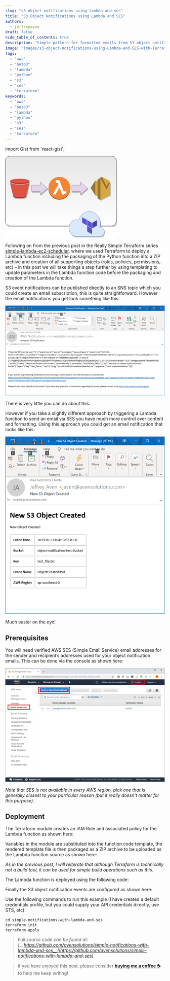 ```yaml
---
slug: "s3-object-notifications-using-lambda-and-ses"
title: "S3 Object Notifications using Lambda and SES"
authors:	
  - jeffreyaven
draft: false
hide_table_of_contents: true
description: "Simple pattern for formatted emails from S3 object notifications using AWS Lambda and SES, built with Terraform and Python"
image: "images/s3-object-notifications-using-Lambda-and-SES-with-Terraform.png"
tags: 
  - "aws"
  - "boto3"
  - "lambda"
  - "python"
  - "s3"
  - "ses"
  - "terraform"
keywords:	
  - "aws"
  - "boto3"
  - "lambda"
  - "python"
  - "s3"
  - "ses"
  - "terraform"
---
```


import Gist from 'react-gist';

![S3 object notifications using Lambda and SES with Terraform](images/s3-object-notifications-using-Lambda-and-SES-with-Terraform.png)

Following on from the previous post in the Really Simple Terraform series [simple-lambda-ec2-scheduler](https://cloudywithachanceofbigdata.com/really-simple-terraform-infrastructure-automation-using-aws-lambda/), where we used Terraform to deploy a Lambda function including the packaging of the Python function into a ZIP archive and creation of all supporting objects (roles, policies, permissions, etc) – in this post we will take things a step further by using templating to update parameters in the Lambda function code before the packaging and creation of the Lambda function.

S3 event notifications can be published directly to an SNS topic which you could create an email subscription, this is quite straightforward. However the email notifications you get look something like this:

![Email Notification sent via an SNS Topic Subscription](images/sns-object-notification-email.png)

There is very little you can do about this.

However if you take a slightly different approach by triggering a Lambda function to send an email via SES you have much more control over content and formatting. Using this approach you could get an email notification that looks like this:

![Email Notification sent using Lambda and SES](images/ses-object-notification-email.png)

Much easier on the eye!

## Prerequisites

You will need verified AWS SES (Simple Email Service) email addresses for the sender and recipient’s addresses used for your object notification emails. This can be done via the console as shown here:

![SES Email Address Verification](images/ses-verify.png)

_Note that SES is not available in every AWS region, pick one that is generally closest to your particular reason (but it really doesn't matter for this purpose)._

## Deployment

The Terraform module creates an IAM Role and associated policy for the Lambda function as shown here:

<Gist id="023fab404c0df759d6d1d4bdb02ab4e8" 
/>

Variables in the module are substituted into the function code template, the rendered template file is then packaged as a ZIP archive to be uploaded as the Lambda function source as shown here:

<Gist id="7d72d8c67114a9df0af1528a3b754d9e" 
/>

_As in the previous post, I will reiterate that although Terraform is technically not a build tool, it can be used for simple build operations such as this._

The Lambda function is deployed using the following code:

<Gist id="5e7f2a238e8e0270cd55def40a389903" 
/>

Finally the S3 object notification events are configured as shown here:

<Gist id="e7de65f20c79e0efb115024597864a75" 
/>

Use the following commands to run this example (I have created a default credentials profile, but you could supply your API credentials directly, use STS, etc):

```
cd simple-notifications-with-lambda-and-ses
terraform init
terraform apply
```

> *Full source code can be found at: [__https://github.com/avensolutions/simple-notifications-with-lambda-and-ses__](https://github.com/avensolutions/simple-notifications-with-lambda-and-ses)*

> if you have enjoyed this post, please consider [__buying me a coffee ☕__](https://www.buymeacoffee.com/jeffreyaven) to help me keep writing!